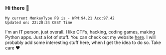 ### Hi there 👋
<!-- PB START -->
```
My current MonkeyType PB is - WPM:94.21 Acc:97.42
Updated on: 22:20:34 CEST Time
```
<!-- PB END -->
I'm an IT person, just overall. I like CTFs, hacking, coding games, making Python apps. Just a lot of stuff.
You can check out my website [here](https://skill3472.github.io/).
I will probably add some interesting stuff here, when I get the idea to do so. Take care ❤️
